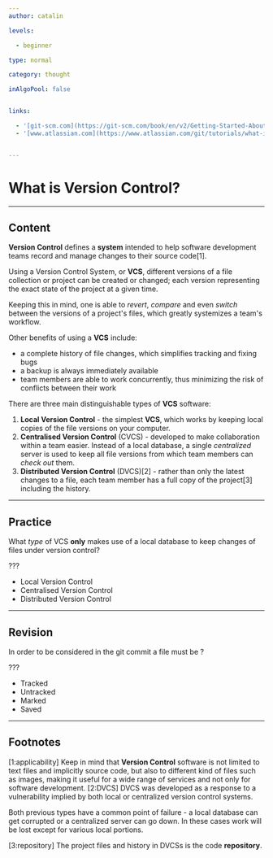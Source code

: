 ```yaml
---
author: catalin

levels:

  - beginner

type: normal

category: thought

inAlgoPool: false


links:

  - '[git-scm.com](https://git-scm.com/book/en/v2/Getting-Started-About-Version-Control){website}'
  - '[www.atlassian.com](https://www.atlassian.com/git/tutorials/what-is-version-control){website}'


---
```


# What is Version Control?

---
## Content

**Version Control** defines a **system** intended to help software development teams record and manage changes to their source code[1].

Using a Version Control System, or **VCS**, different versions of a file collection or project can be created or changed; each version representing the exact state of the project at a given time.

Keeping this in mind, one is able to *revert*, *compare* and even *switch* between the versions of a project's files, which greatly systemizes a team's workflow.

Other benefits of using a **VCS** include:
- a complete history of file changes, which simplifies tracking and fixing bugs
- a backup is always immediately available
- team members are able to work concurrently, thus minimizing the risk of conflicts between their work

There are three main distinguishable types of **VCS** software:

1. **Local Version Control** - the simplest  **VCS**, which works by keeping local copies of the file versions on your computer.
2. **Centralised Version Control** (CVCS) - developed to make collaboration within a team easier. Instead of a local database, a single *centralized* server is used to keep all file versions from which team members can *check out* them.
3. **Distributed Version Control** (DVCS)[2] - rather than only the latest changes to a file, each team member has a full copy of the project[3] including the history.

---
## Practice

What *type* of VCS **only** makes use of a local database to keep changes of files under version control?

???


* Local Version Control
* Centralised Version Control
* Distributed Version Control

---
## Revision

In order to be considered in the git commit a file must be ?

???


* Tracked
* Untracked
* Marked
* Saved

---
## Footnotes
[1:applicability]
Keep in mind that **Version Control** software is not limited to text files and implicitly source code, but also to different kind of files such as images, making it useful for a wide range of services and not only for software development.
[2:DVCS]
DVCS was developed as a response to a vulnerability implied by both local or centralized version control systems.

Both previous types have a common point of failure - a local database can get corrupted or a centralized server can go down. In these cases work will be lost except for various local portions.

[3:repository]
The project files and history in DVCSs is the code **repository**.
